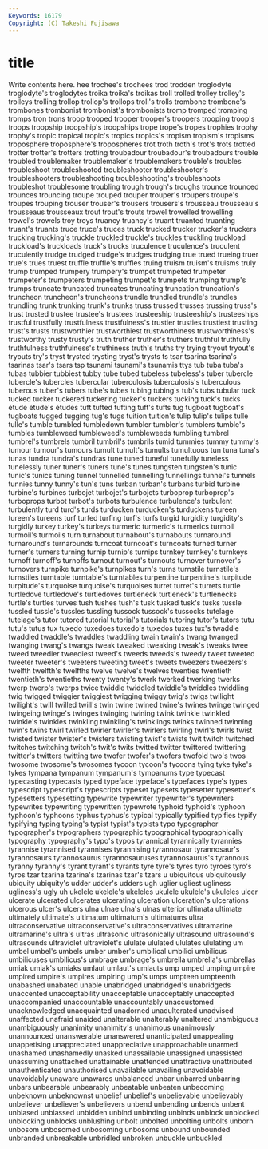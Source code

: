 ```yaml
---
Keywords: 16179 
Copyright: (C) Takeshi Fujisawa
---
```


# title

Write contents here.
hee
trochee's trochees trod trodden troglodyte troglodyte's troglodytes troika troika's troikas
troll trolled trolley trolley's trolleys trolling trollop trollop's trollops troll's
trolls trombone trombone's trombones trombonist trombonist's trombonists tromp tromped tromping
tromps tron trons troop trooped trooper trooper's troopers trooping troop's
troops troopship troopship's troopships trope trope's tropes trophies trophy trophy's
tropic tropical tropic's tropics tropics's tropism tropism's tropisms troposphere troposphere's
tropospheres trot troth troth's trot's trots trotted trotter trotter's trotters
trotting troubadour troubadour's troubadours trouble troubled troublemaker troublemaker's troublemakers trouble's
troubles troubleshoot troubleshooted troubleshooter troubleshooter's troubleshooters troubleshooting troubleshooting's troubleshoots troubleshot
troublesome troubling trough trough's troughs trounce trounced trounces trouncing troupe
trouped trouper trouper's troupers troupe's troupes trouping trouser trouser's trousers
trousers's trousseau trousseau's trousseaus trousseaux trout trout's trouts trowel trowelled
trowelling trowel's trowels troy troys truancy truancy's truant truanted truanting
truant's truants truce truce's truces truck trucked trucker trucker's truckers
trucking trucking's truckle truckled truckle's truckles truckling truckload truckload's truckloads
truck's trucks truculence truculence's truculent truculently trudge trudged trudge's trudges
trudging true trued trueing truer true's trues truest truffle truffle's
truffles truing truism truism's truisms truly trump trumped trumpery trumpery's
trumpet trumpeted trumpeter trumpeter's trumpeters trumpeting trumpet's trumpets trumping trump's
trumps truncate truncated truncates truncating truncation truncation's truncheon truncheon's truncheons
trundle trundled trundle's trundles trundling trunk trunking trunk's trunks truss
trussed trusses trussing truss's trust trusted trustee trustee's trustees trusteeship
trusteeship's trusteeships trustful trustfully trustfulness trustfulness's trustier trusties trustiest trusting
trust's trusts trustworthier trustworthiest trustworthiness trustworthiness's trustworthy trusty trusty's truth
truther truther's truthers truthful truthfully truthfulness truthfulness's truthiness truth's truths
try trying tryout tryout's tryouts try's tryst trysted trysting tryst's
trysts ts tsar tsarina tsarina's tsarinas tsar's tsars tsp tsunami
tsunami's tsunamis ttys tub tuba tuba's tubas tubbier tubbiest tubby
tube tubed tubeless tubeless's tuber tubercle tubercle's tubercles tubercular tuberculosis
tuberculosis's tuberculous tuberous tuber's tubers tube's tubes tubing tubing's tub's
tubs tubular tuck tucked tucker tuckered tuckering tucker's tuckers tucking
tuck's tucks étude étude's études tuft tufted tufting tuft's tufts
tug tugboat tugboat's tugboats tugged tugging tug's tugs tuition tuition's
tulip tulip's tulips tulle tulle's tumble tumbled tumbledown tumbler tumbler's
tumblers tumble's tumbles tumbleweed tumbleweed's tumbleweeds tumbling tumbrel tumbrel's tumbrels
tumbril tumbril's tumbrils tumid tummies tummy tummy's tumour tumour's tumours
tumult tumult's tumults tumultuous tun tuna tuna's tunas tundra tundra's
tundras tune tuned tuneful tunefully tuneless tunelessly tuner tuner's tuners
tune's tunes tungsten tungsten's tunic tunic's tunics tuning tunnel tunnelled
tunnelling tunnellings tunnel's tunnels tunnies tunny tunny's tun's tuns turban
turban's turbans turbid turbine turbine's turbines turbojet turbojet's turbojets turboprop
turboprop's turboprops turbot turbot's turbots turbulence turbulence's turbulent turbulently turd
turd's turds turducken turducken's turduckens tureen tureen's tureens turf turfed
turfing turf's turfs turgid turgidity turgidity's turgidly turkey turkey's turkeys
turmeric turmeric's turmerics turmoil turmoil's turmoils turn turnabout turnabout's turnabouts
turnaround turnaround's turnarounds turncoat turncoat's turncoats turned turner turner's turners
turning turnip turnip's turnips turnkey turnkey's turnkeys turnoff turnoff's turnoffs
turnout turnout's turnouts turnover turnover's turnovers turnpike turnpike's turnpikes turn's
turns turnstile turnstile's turnstiles turntable turntable's turntables turpentine turpentine's turpitude
turpitude's turquoise turquoise's turquoises turret turret's turrets turtle turtledove turtledove's
turtledoves turtleneck turtleneck's turtlenecks turtle's turtles turves tush tushes tush's
tusk tusked tusk's tusks tussle tussled tussle's tussles tussling tussock
tussock's tussocks tutelage tutelage's tutor tutored tutorial tutorial's tutorials tutoring
tutor's tutors tutu tutu's tutus tux tuxedo tuxedoes tuxedo's tuxedos
tuxes tux's twaddle twaddled twaddle's twaddles twaddling twain twain's twang
twanged twanging twang's twangs tweak tweaked tweaking tweak's tweaks twee
tweed tweedier tweediest tweed's tweeds tweeds's tweedy tweet tweeted tweeter
tweeter's tweeters tweeting tweet's tweets tweezers tweezers's twelfth twelfth's twelfths
twelve twelve's twelves twenties twentieth twentieth's twentieths twenty twenty's twerk
twerked twerking twerks twerp twerp's twerps twice twiddle twiddled twiddle's
twiddles twiddling twig twigged twiggier twiggiest twigging twiggy twig's twigs
twilight twilight's twill twilled twill's twin twine twined twine's twines
twinge twinged twingeing twinge's twinges twinging twining twink twinkle twinkled
twinkle's twinkles twinkling twinkling's twinklings twinks twinned twinning twin's twins
twirl twirled twirler twirler's twirlers twirling twirl's twirls twist twisted
twister twister's twisters twisting twist's twists twit twitch twitched twitches
twitching twitch's twit's twits twitted twitter twittered twittering twitter's twitters
twitting two twofer twofer's twofers twofold two's twos twosome twosome's
twosomes tycoon tycoon's tycoons tying tyke tyke's tykes tympana tympanum
tympanum's tympanums type typecast typecasting typecasts typed typeface typeface's typefaces
type's types typescript typescript's typescripts typeset typesets typesetter typesetter's typesetters
typesetting typewrite typewriter typewriter's typewriters typewrites typewriting typewritten typewrote typhoid
typhoid's typhoon typhoon's typhoons typhus typhus's typical typically typified typifies
typify typifying typing typing's typist typist's typists typo typographer typographer's
typographers typographic typographical typographically typography typography's typo's typos tyrannical tyrannically
tyrannies tyrannise tyrannised tyrannises tyrannising tyrannosaur tyrannosaur's tyrannosaurs tyrannosaurus tyrannosauruses
tyrannosaurus's tyrannous tyranny tyranny's tyrant tyrant's tyrants tyre tyre's tyres
tyro tyroes tyro's tyros tzar tzarina tzarina's tzarinas tzar's tzars
u ubiquitous ubiquitously ubiquity ubiquity's udder udder's udders ugh uglier
ugliest ugliness ugliness's ugly uh ukelele ukelele's ukeleles ukulele ukulele's
ukuleles ulcer ulcerate ulcerated ulcerates ulcerating ulceration ulceration's ulcerations ulcerous
ulcer's ulcers ulna ulnae ulna's ulnas ulterior ultimata ultimate ultimately
ultimate's ultimatum ultimatum's ultimatums ultra ultraconservative ultraconservative's ultraconservatives ultramarine ultramarine's
ultra's ultras ultrasonic ultrasonically ultrasound ultrasound's ultrasounds ultraviolet ultraviolet's ululate
ululated ululates ululating um umbel umbel's umbels umber umber's umbilical
umbilici umbilicus umbilicuses umbilicus's umbrage umbrage's umbrella umbrella's umbrellas umiak
umiak's umiaks umlaut umlaut's umlauts ump umped umping umpire umpired
umpire's umpires umpiring ump's umps umpteen umpteenth unabashed unabated unable
unabridged unabridged's unabridgeds unaccented unacceptability unacceptable unacceptably unaccepted unaccompanied unaccountable
unaccountably unaccustomed unacknowledged unacquainted unadorned unadulterated unadvised unaffected unafraid unaided
unalterable unalterably unaltered unambiguous unambiguously unanimity unanimity's unanimous unanimously unannounced
unanswerable unanswered unanticipated unappealing unappetising unappreciated unappreciative unapproachable unarmed unashamed
unashamedly unasked unassailable unassigned unassisted unassuming unattached unattainable unattended unattractive
unattributed unauthenticated unauthorised unavailable unavailing unavoidable unavoidably unaware unawares unbalanced
unbar unbarred unbarring unbars unbearable unbearably unbeatable unbeaten unbecoming unbeknown
unbeknownst unbelief unbelief's unbelievable unbelievably unbeliever unbeliever's unbelievers unbend unbending
unbends unbent unbiased unbiassed unbidden unbind unbinding unbinds unblock unblocked
unblocking unblocks unblushing unbolt unbolted unbolting unbolts unborn unbosom unbosomed
unbosoming unbosoms unbound unbounded unbranded unbreakable unbridled unbroken unbuckle unbuckled
